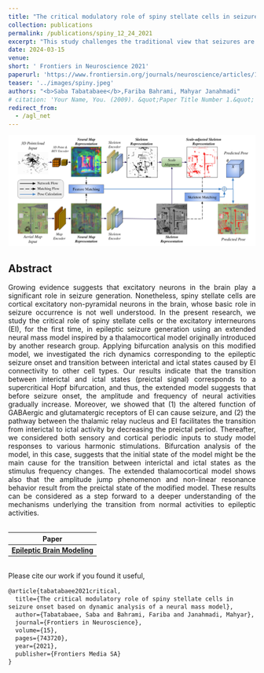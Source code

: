 ```yaml
---
title: "The critical modulatory role of spiny stellate cells in seizure onset based on dynamic analysis of a neural mass model"
collection: publications
permalink: /publications/spiny_12_24_2021
excerpt: "This study challenges the traditional view that seizures are solely caused by excessive excitation or reduced inhibition in the brain. Instead, it highlights the paradoxical role of both glutamatergic (excitatory) and GABAergic (inhibitory) neurotransmitters in seizure generation. By extending an existing thalamocortical model to include spiny stellate (excitatory interneuron) cells, the research demonstrates how these neurons are crucial for generating preictal activity—the transitional state before seizures. Through bifurcation analysis and simulations, the model replicates a wide range of brain dynamics, including normal activity, preictal spikes, absence seizures, clonic seizures, and tonic seizures. The findings reveal that the cooperation between excitatory and inhibitory mechanisms, particularly the role of spiny stellate cells and thalamic inputs, governs the transition from normal brain states to seizures. This extended mathematical model provides deeper insights into seizure prediction and may help develop more effective therapeutic strategies."
date: 2024-03-15
venue: 
short: ' Frontiers in Neuroscience 2021'
paperurl: 'https://www.frontiersin.org/journals/neuroscience/articles/10.3389/fnins.2021.743720/full'
teaser: '../images/spiny.jpeg'
authors: "<b>Saba Tabatabaee</b>,Fariba Bahrami, Mahyar Janahmadi"
# citation: 'Your Name, You. (2009). &quot;Paper Title Number 1.&quot; <i>Journal 1</i>. 1(1).'
redirect_from: 
  - /agl_net
---
```


<p style="text-align:center;">
<img src="../images/agl_net.png" width="800">
</p>

## Abstract
<div style="text-align: justify"> Growing evidence suggests that excitatory neurons in the brain play a significant role in
seizure generation. Nonetheless, spiny stellate cells are cortical excitatory non-pyramidal
neurons in the brain, whose basic role in seizure occurrence is not well understood. In
the present research, we study the critical role of spiny stellate cells or the excitatory
interneurons (EI), for the first time, in epileptic seizure generation using an extended
neural mass model inspired by a thalamocortical model originally introduced by another
research group. Applying bifurcation analysis on this modified model, we investigated
the rich dynamics corresponding to the epileptic seizure onset and transition between
interictal and ictal states caused by EI connectivity to other cell types. Our results
indicate that the transition between interictal and ictal states (preictal signal) corresponds
to a supercritical Hopf bifurcation, and thus, the extended model suggests that before
seizure onset, the amplitude and frequency of neural activities gradually increase.
Moreover, we showed that (1) the altered function of GABAergic and glutamatergic
receptors of EI can cause seizure, and (2) the pathway between the thalamic relay
nucleus and EI facilitates the transition from interictal to ictal activity by decreasing
the preictal period. Thereafter, we considered both sensory and cortical periodic inputs
to study model responses to various harmonic stimulations. Bifurcation analysis of the
model, in this case, suggests that the initial state of the model might be the main cause
for the transition between interictal and ictal states as the stimulus frequency changes.
The extended thalamocortical model shows also that the amplitude jump phenomenon
and non-linear resonance behavior result from the preictal state of the modified model.
These results can be considered as a step forward to a deeper understanding of the
mechanisms underlying the transition from normal activities to epileptic activities.</div>
<br>

| Paper                                         
|---------------------------------------------------------------------------------------------------------|
| [**Epileptic Brain Modeling**](https://www.frontiersin.org/journals/neuroscience/articles/10.3389/fnins.2021.743720/full) |

<br>
Please cite our work if you found it useful,

```
@article{tabatabaee2021critical,
  title={The critical modulatory role of spiny stellate cells in seizure onset based on dynamic analysis of a neural mass model},
  author={Tabatabaee, Saba and Bahrami, Fariba and Janahmadi, Mahyar},
  journal={Frontiers in Neuroscience},
  volume={15},
  pages={743720},
  year={2021},
  publisher={Frontiers Media SA}
}
```
